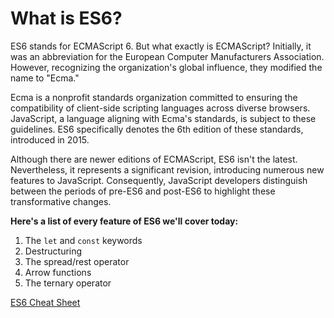 # What is ES6?

ES6 stands for ECMAScript 6. But what exactly is ECMAScript? Initially, it was an abbreviation for the European Computer Manufacturers Association. However, recognizing the organization's global influence, they modified the name to "Ecma."

Ecma is a nonprofit standards organization committed to ensuring the compatibility of client-side scripting languages across diverse browsers. JavaScript, a language aligning with Ecma's standards, is subject to these guidelines. ES6 specifically denotes the 6th edition of these standards, introduced in 2015.

Although there are newer editions of ECMAScript, ES6 isn't the latest. Nevertheless, it represents a significant revision, introducing numerous new features to JavaScript. Consequently, JavaScript developers distinguish between the periods of pre-ES6 and post-ES6 to highlight these transformative changes.

**Here's a list of every feature of ES6 we'll cover today:**

1. The `let` and `const` keywords
2. Destructuring
3. The spread/rest operator
4. Arrow functions
5. The ternary operator

[ES6 Cheat Sheet](https://devhints.io/es6)
